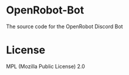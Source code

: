 # OpenRobot-Bot
The source code for the OpenRobot Discord Bot

# License
MPL (Mozilla Public License) 2.0
